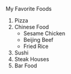 My Favorite Foods
1. Pizza 
2. Chinese Food
   - Sesame Chicken
   - Beijing Beef
   - Fried Rice
3. Sushi
4. Steak Houses
5. Bar Food
